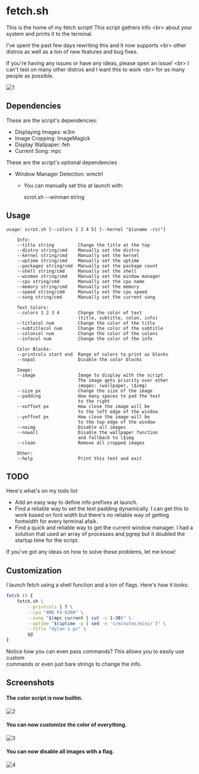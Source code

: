 # fetch.sh

This is the home of my fetch script! This script gathers info <br\>
about your system and prints it to the terminal.

I've spent the past few days rewriting this and it now supports <br\>
other distros as well as a ton of new features and bug fixes.

If you're having any issues or have any ideas, please open an issue! <br\>
I can't test on many other distros and I want this to work <br\>
for as many people as possible.

![1](https://sr.ht/5aNV.png)


## Dependencies

These are the script's dependencies:

-  Displaying Images: w3m
-  Image Cropping: ImageMagick
-  Display Wallpaper: feh
-  Current Song: mpc

These are the script's optional dependencies
-  Window Manager Detection: wmctrl
    - You can manually set this at launch with:


        scrot.sh --winman string


## Usage

    usage: scrot.sh [--colors 1 2 4 5] [--kernel "$(uname -rs)"]

        Info:
        --title string         Change the title at the top
        --distro string/cmd    Manually set the distro
        --kernel string/cmd    Manually set the kernel
        --uptime string/cmd    Manually set the uptime
        --packages string/cmd  Manually set the package count
        --shell string/cmd     Manually set the shell
        --winman string/cmd    Manually set the window manager
        --cpu string/cmd       Manually set the cpu name
        --memory string/cmd    Manually set the memory
        --speed string/cmd     Manually set the cpu speed
        --song string/cmd      Manually set the current song

        Text Colors:
        --colors 1 2 3 4       Change the color of text
                               (title, subtitle, colon, info)
        --titlecol num         Change the color of the title
        --subtitlecol num      Change the color of the subtitle
        --coloncol num         Change the color of the colons
        --infocol num          Change the color of the info

        Color Blocks:
        --printcols start end  Range of colors to print as blocks
        --nopal                Disable the color blocks

        Image:
        --image                Image to display with the script
                               The image gets priority over other
                               images: (wallpaper, \$img)
        --size px              Change the size of the image
        --padding              How many spaces to pad the text
                               to the right
        --xoffset px           How close the image will be
                               to the left edge of the window
        --yoffset px           How close the image will be
                               to the top edge of the window
        --noimg                Disable all images
        --nowall               Disable the wallpaper function
                               and fallback to \$img
        --clean                Remove all cropped images

        Other:
        --help                 Print this text and exit


## TODO

Here's what's on my todo list

- Add an easy way to define info prefixes at launch.
- Find a reliable way to set the text padding dynamically. I can get this to
  <br/> work based on font width but there's no reliable way of getting
  <br/> fontwidth for every terminal afaik.
- Find a quick and reliable way to get the current window manager. I had a
  <br/> solution that used an array of processes and pgrep but it doubled the
  <br/> startup time for the script.

If you've got any ideas on how to solve these problems, let me know!


## Customization

I launch fetch using a shell function and a ton of flags. Here's how it looks:

```sh
fetch () {
    fetch.sh \
        --printcols 1 7 \
        --cpu "AMD FX-6300" \
        --song "$(mpc current | cut -c 1-30)" \
        --uptime "$(uptime -p | sed -e 's/minutes/mins/')" \
        --title "dylan's pc" \
        $@
}
```

Notice how you can even pass commands? This allows you to easily use custom
<br/> commands or even just bare strings to change the info.


## Screenshots

#### The color script is now builtin.
![2](https://sr.ht/Z9hZ.png)

#### You can now customize the color of everything.
![3](https://sr.ht/hy7m.png)

#### You can now disable all images with a flag.
![4](https://sr.ht/zujR.png)
